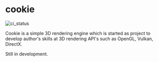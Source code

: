 # cookie
![ci_status](https://github.com/an22/cookie/actions/workflows/cmake.yml/badge.svg?branch=develop)

Cookie is a simple 3D rendering engine which is started as project to develop author's skills at 3D rendering API's such as OpenGL, Vulkan, DirectX.

Still in development.
